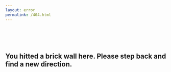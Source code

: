 ```yaml
---
layout: error
permalink: /404.html
---
```


<br>
<br>
<br>

## You hitted a brick wall here. Please step back and find a new direction. 

<br>

